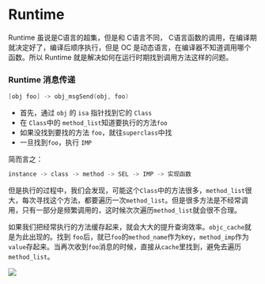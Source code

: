 # Runtime 

Runtime 虽说是C语言的超集，但是和 C语言不同， C语言函数的调用，在编译期就决定好了，编译后顺序执行，但是 OC 是动态语言，在编译器不知道调用哪个函数。所以 Runtime 就是解决如何在运行时期找到调用方法这样的问题。

### Runtime 消息传递

```objective-c
[obj foo] -> obj_msgSend(obj, foo)
```

* 首先，通过 `obj` 的 `isa` 指针找到它的 `Class`
* 在 `Class`中的 `method_list`知道要执行的方法`foo`
* 如果没找到要找的方法 `foo`，就往`superclass`中找
* 一旦找到`foo`，执行 `IMP`

简而言之：

```objective-c
instance -> class -> method -> SEL -> IMP -> 实现函数
```

但是执行的过程中，我们会发现，可能这个`Class`中的方法很多，`method_list`很大，每次寻找这个方法，都要遍历一次`method_list`。但是很多方法是不经常调用，只有一部分是频繁调用的，这时候次次遍历`method_list`就会很不合理。

如果我们把经常执行的方法缓存起来，就会大大的提升查询效率。`objc_cache`就是为此出现的。找到 `foo`后，就已`foo`的`method_name`作为key，`method_imp`作为`value`存起来。当再次收到`foo`消息的时候，直接从`cache`里找到，避免去遍历`method_list`。

![](https://tva1.sinaimg.cn/large/0081Kckwly1gk3wqwp18aj30fa0fzt9b.jpg)
